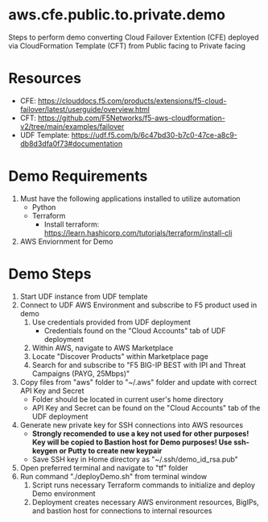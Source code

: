 # aws.cfe.public.to.private.demo

Steps to perform demo converting Cloud Failover Extention (CFE) deployed via CloudFormation Template (CFT) from Public facing to Private facing

# Resources
* CFE: https://clouddocs.f5.com/products/extensions/f5-cloud-failover/latest/userguide/overview.html
* CFT: https://github.com/F5Networks/f5-aws-cloudformation-v2/tree/main/examples/failover 
* UDF Template: https://udf.f5.com/b/6c47bd30-b7c0-47ce-a8c9-db8d3dfa0f73#documentation


# Demo Requirements
1. Must have the following applications installed to utilize automation
    * Python
    * Terraform
        * Install terraform: https://learn.hashicorp.com/tutorials/terraform/install-cli
2. AWS Enviornment for Demo



# Demo Steps
1. Start UDF instance from UDF template
2. Connect to UDF AWS Environment and subscribe to F5 product used in demo
    1. Use credentials provided from UDF deployment
        * Credentials found on the "Cloud Accounts" tab of UDF deployment
    2. Within AWS, navigate to AWS Marketplace
    3. Locate "Discover Products" within Marketplace page
    4. Search for and subscribe to "F5 BIG-IP BEST with IPI and Threat Campaigns (PAYG, 25Mbps)"
3. Copy files from "aws" folder to "~/.aws" folder and update with correct API Key and Secret
    * Folder should be located in current user's home directory
    * API Key and Secret can be found on the "Cloud Accounts" tab of the UDF deployment
4. Generate new private key for SSH connections into AWS resources
    * <b>Strongly recomended to use a key not used for other purposes! Key will be copied to Bastion host for Demo purposes! Use ssh-keygen or Putty to create new keypair</b>
    * Save SSH key in Home directory as "~/.ssh/demo_id_rsa.pub"
5. Open preferred terminal and navigate to "tf" folder
6. Run command "./deployDemo.sh" from terminal window
    1. Script runs necessary Terraform commands to initialize and deploy Demo environment
    2. Deployment creates necessary AWS environment resources, BigIPs, and bastion host for connections to internal resources